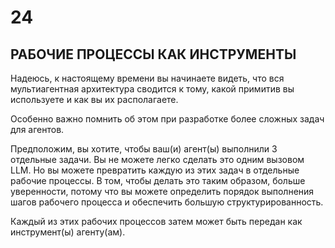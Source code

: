 # 24
## РАБОЧИЕ ПРОЦЕССЫ КАК ИНСТРУМЕНТЫ

Надеюсь, к настоящему времени вы начинаете видеть, что вся мультиагентная архитектура сводится к тому, какой примитив вы используете и как вы их располагаете.

Особенно важно помнить об этом при разработке более сложных задач для агентов.

Предположим, вы хотите, чтобы ваш(и) агент(ы) выполнили 3 отдельные задачи. Вы не можете легко сделать это одним вызовом LLM. Но вы можете превратить каждую из этих задач в отдельные рабочие процессы. В том, чтобы делать это таким образом, больше уверенности, потому что вы можете определить порядок выполнения шагов рабочего процесса и обеспечить большую структурированность.

Каждый из этих рабочих процессов затем может быть передан как инструмент(ы) агенту(ам).